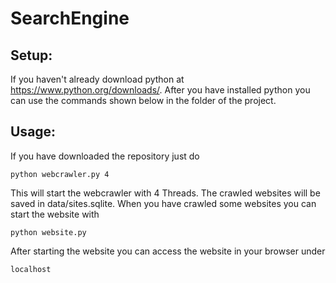 # SearchEngine

## Setup:
If you haven't already download python at https://www.python.org/downloads/. After you have installed python you can use the commands shown below in the folder of the project.

## Usage:
If you have downloaded the repository just do
```
python webcrawler.py 4
```
This will start the webcrawler with 4 Threads. The crawled websites will be saved in data/sites.sqlite.
When you have crawled some websites you can start the website with
```
python website.py
```
After starting the website you can access the website in your browser under 
```
localhost
```
